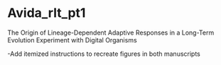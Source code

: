 # Avida_rlt_pt1
The Origin of Lineage-Dependent Adaptive Responses in a Long-Term Evolution Experiment with Digital Organisms

-Add itemized instructions to recreate figures in both manuscripts
